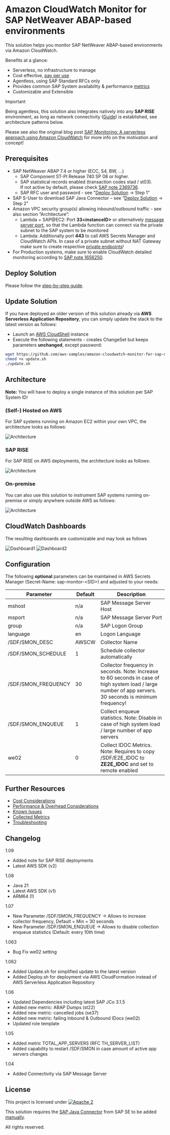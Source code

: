 # Amazon CloudWatch Monitor for SAP NetWeaver ABAP-based environments

This solution helps you monitor SAP NetWeaver ABAP-based environments via Amazon CloudWatch.

Benefits at a glance:
- Serverless, no infrastructure to manage
- Cost effective, [pay per use](https://github.com/aws-samples/amazon-cloudwatch-monitor-for-sap-netweaver/blob/master/docs/Cost_Considerations.md)  
- Agentless, using SAP Standard RFCs only
- Provides common SAP System availability & performance [metrics](https://github.com/aws-samples/amazon-cloudwatch-monitor-for-sap-netweaver/blob/master/docs/Metrics.md) 
- Customizable and Extensible

> [!IMPORTANT]  
> Being agentless, this solution also integrates natively into any **SAP RISE** environment, as long as network connectivity ([Guide](https://docs.aws.amazon.com/sap/latest/general/connectivity-rise.html)) is established, see architecture patterns below.

Please see also the original blog post [SAP Monitoring: A serverless approach using Amazon CloudWatch](https://aws.amazon.com/blogs/awsforsap/sap-monitoring-a-serverless-approach-using-amazon-cloudwatch/) for more info on the motivation and concept!

## Prerequisites

- SAP NetWeaver ABAP 7.4 or higher (ECC, S4, BW, ...)
  - SAP Component ST-PI Release 740 SP 08 or higher.
  - SAP statistical records enabled (transaction codes stad / st03).  
  If not active by default, please check [SAP note 2369736](https://launchpad.support.sap.com/#/notes/0002369736).
  - SAP RFC user and password - see "[Deploy Solution](https://github.com/aws-samples/amazon-cloudwatch-monitor-for-sap-netweaver/blob/master/docs/Setting_it_up.md) -> Step 1"
- SAP S-User to download SAP Java Connector – see “[Deploy Solution](https://github.com/aws-samples/amazon-cloudwatch-monitor-for-sap-netweaver/blob/master/docs/Setting_it_up.md) -> Step 2”
- Amazon VPC security group(s) allowing inbound/outbound traffic - see also section “Architecture”:
  - Lambda + SAP@EC2: Port **33\<instanceID\>** or alternatively [message server port](https://github.com/aws-samples/amazon-cloudwatch-monitor-for-sap-netweaver/blob/master/docs/Message_Server.md), so that the Lambda function can connect via the private subnet to the SAP system to be monitored
  - Lambda: Additionally port **443** to call AWS Secrets Manager and CloudWatch APIs. In case of a private subnet without NAT Gateway make sure to create respective [private endpoints](https://docs.aws.amazon.com/vpc/latest/userguide/vpce-interface.html)!
- For Production systems, make sure to enable CloudWatch detailed monitoring according to [SAP note 1656250](https://launchpad.support.sap.com/#/notes/1656250).

## Deploy Solution

Please follow the [step-by-step guide](https://github.com/aws-samples/amazon-cloudwatch-monitor-for-sap-netweaver/blob/master/docs/Setting_it_up.md).

## Update Solution

If you have deployed an older version of this solution already via **AWS Serverless Application Repository**, you can simply update the stack to the latest version as follows:

- Launch an [AWS CloudShell](https://console.aws.amazon.com/cloudshell/home) instance
- Execute the following statements - creates ChangeSet but keeps parameters **unchanged**, except password:

```bash
wget https://github.com/aws-samples/amazon-cloudwatch-monitor-for-sap-netweaver/raw/master/update.sh
chmod +x update.sh
./update.sh
```

## Architecture

**Note:** You will have to deploy a single instance of this solution per SAP System ID! 

### (Self-) Hosted on AWS

For SAP systems running on Amazon EC2 within your own VPC, the architecture looks as follows:

![Architecture](https://github.com/aws-samples/amazon-cloudwatch-monitor-for-sap-netweaver/blob/master/assets/arch_self.jpg?raw=true)

### SAP RISE

For SAP RISE on AWS deployments, the architecture looks as follows:

![Architecture](https://github.com/aws-samples/amazon-cloudwatch-monitor-for-sap-netweaver/blob/master/assets/arch_rise.jpg?raw=true)

### On-premise

You can also use this solution to instrument SAP systems running on-premise or simply anywhere outside AWS as follows:

![Architecture](https://github.com/aws-samples/amazon-cloudwatch-monitor-for-sap-netweaver/blob/master/assets/arch_onprem.jpg?raw=true)

## CloudWatch Dashboards

The resulting dashboards are customizable and may look as follows  

![Dashboard1](https://github.com/aws-samples/amazon-cloudwatch-monitor-for-sap-netweaver/blob/master/assets/cw_dashboard1.png?raw=true)
![Dashboard2](https://github.com/aws-samples/amazon-cloudwatch-monitor-for-sap-netweaver/blob/master/assets/cw_dashboard2.png?raw=true)

## Configuration

The following **optional** parameters can be maintained in AWS Secrets Manager (Secret-Name: sap-monitor-\<SID\>) and adjusted to your needs:

| Parameter | Default | Description |
|--|--|--|
|  mshost | n/a | SAP Message Server Host |
|  msport | n/a | SAP Message Server Port |
|  group | n/a | SAP Logon Group |
|  language | en | Logon Language |
|  /SDF/SMON_DESC | AWSCW | Collector Name |
|  /SDF/SMON_SCHEDULE | 1 | Schedule collector automatically |
|  /SDF/SMON_FREQUENCY | 30 | Collector frequency in seconds. Note: Increase to 60 seconds in case of high system load / large number of app servers. 30 seconds is minimum frequency!|
|  /SDF/SMON_ENQUEUE | 1 | Collect enqueue statistics. Note: Disable in case of high system load / large number of app servers |
|  we02 | 0 | Collect IDOC Metrics. Note: Requires to copy /SDF/E2E_IDOC to **ZE2E_IDOC** and set to remote enabled |

## Further Resources

- [Cost Considerations](https://github.com/aws-samples/amazon-cloudwatch-monitor-for-sap-netweaver/blob/master/docs/Cost_Considerations.md)  
- [Performance & Overhead Considerations](https://github.com/aws-samples/amazon-cloudwatch-monitor-for-sap-netweaver/blob/master/docs/Performance_Considerations.md)  
- [Known Issues](https://github.com/aws-samples/amazon-cloudwatch-monitor-for-sap-netweaver/blob/master/docs/Known_Issues.md)  
- [Collected Metrics](https://github.com/aws-samples/amazon-cloudwatch-monitor-for-sap-netweaver/blob/master/docs/Metrics.md)  
- [Troubleshooting](https://github.com/aws-samples/amazon-cloudwatch-monitor-for-sap-netweaver/blob/master/docs/Troubleshooting.md)  

## Changelog

1.09

- Added note for SAP RISE deployments
- Latest AWS SDK (v2)

1.08

- Java 21
- Latest AWS SDK (v1)
- ARM64 (!)

1.07

- New Parameter /SDF/SMON_FREQUENCY -> Allows to increase collector frequency, Default = Min = 30 seconds
- New Parameter /SDF/SMON_ENQUEUE -> Allows to disable collection enqueue statistics (Default: every 10th time)

1.063

- Bug Fix we02 setting

1.062

- Added Update.sh for simplified update to the latest version
- Added Deploy.sh for deployment via AWS CloudFormation instead of AWS Serverless Application Repository

1.06

- Updated Dependencies including latest SAP JCo 3.1.5
- Added new metric: ABAP Dumps (st22)
- Added new metric: cancelled jobs (se37)
- Added new metric: failing Inbound & Outbound IDocs (we02)
- Updated role template

1.05

- Added metric TOTAL_APP_SERVERS (RFC TH_SERVER_LIST)
- Added capability to restart /SDF/SMON in case amount of active app servers changes

1.04

- Added Connectivity via SAP Message Server

## License

This project is licensed under  [![Apache 2](https://img.shields.io/badge/license-Apache%202-blue.svg)](./LICENSE)

This solution requires the [SAP Java Connector](https://support.sap.com/en/product/connectors.html) from SAP SE to be added [manually](/docs/Create_AWS_Lambda_layer_for_SAP_Jco.md).
  
All rights reserved.
